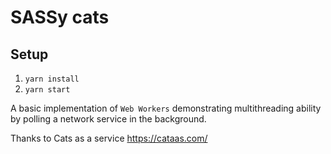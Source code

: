 # SASSy cats

## Setup
 1. `yarn install`
 2. `yarn start`

A basic implementation of `Web Workers` demonstrating multithreading ability by polling a network service in the background.

Thanks to Cats as a service https://cataas.com/ 